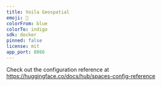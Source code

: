 ```yaml
---
title: Voila Geospatial
emoji: 🦀
colorFrom: blue
colorTo: indigo
sdk: docker
pinned: false
license: mit
app_port: 8866
---
```


Check out the configuration reference at https://huggingface.co/docs/hub/spaces-config-reference
